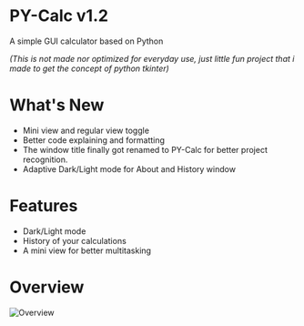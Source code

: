# PY-Calc v1.2

A simple GUI calculator based on Python

*(This is not made nor optimized for everyday use, just little fun project that i made to get the concept of python tkinter)*

# What's New

- Mini view and regular view toggle 
- Better code explaining and formatting
- The window title finally got renamed to PY-Calc for better project recognition.
- Adaptive Dark/Light mode for About and History window

# Features

- Dark/Light mode
- History of your calculations
- A mini view for better multitasking

# Overview

![Overview](https://github.com/Normo1186/PY-Calc/releases/download/v1.2/overview.png)
